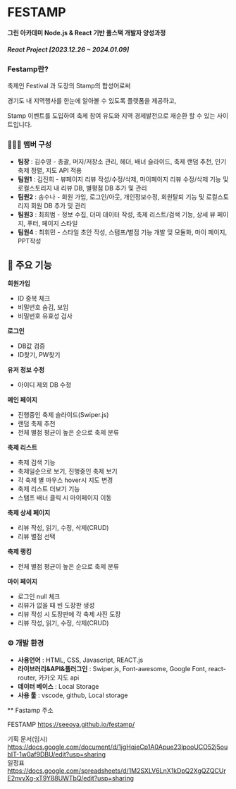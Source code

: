   # FESTAMP
**그린 아카데미 Node.js & React 기반 풀스택 개발자 양성과정**
##### React Project [2023.12.26 ~ 2024.01.09]


### Festamp란?
축제인 Festival 과 도장의 Stamp의 합성어로써

경기도 내 지역행사를 한눈에 알아볼 수 있도록 플랫폼을 제공하고,

Stamp 이벤트를 도입하여 축제 참여 유도와 지역 경제발전으로 재순환 할 수 있는 사이트입니다.



### 🧑‍🤝‍🧑 맴버 구성

* **팀장** : 김수영 - 총괄, 머지/저장소 관리, 헤더, 배너 슬라이드, 축제 랜덤 추천, 인기 축제 정렬, 지도 API 적용
* **팀원1** : 김진희 - 뷰페이지 리뷰 작성/수정/삭제, 마이페이지 리뷰 수정/삭제 기능 및 로컬스토리지 내 리뷰 DB, 별평점 DB 추가 및 관리
* **팀원2** : 송수나 - 회원 가입, 로그인/아웃, 개인정보수정, 회원탈퇴 기능 및 로컬스토리지 회원 DB 추가 및 관리
* **팀원3** : 최희범 - 정보 수집, 더미 데이터 작성, 축제 리스트/검색 기능, 상세 뷰 페이지, 푸터, 페이지 스타일
* **팀원4** : 최휘민 - 스타일 초안 작성, 스탬프/별점 기능 개발 및 모듈화, 마이 페이지, PPT작성

## 📌 주요 기능
**회원가입**
* ID 중복 체크
* 비밀번호 숨김, 보임
* 비밀번호 유효성 검사

**로그인**
* DB값 검증
* ID찾기, PW찾기

**유저 정보 수정**
* 아이디 제외 DB 수정

**메인 페이지**
* 진행중인 축제 슬라이드(Swiper.js)
* 랜덤 축제 추천
* 전체 별점 평균이 높은 순으로 축제 분류

**축제 리스트**
* 축제 검색 기능
* 축제일순으로 보기, 진행중인 축제 보기
* 각 축제 별 마우스 hover시 지도 변경
* 축제 리스트 더보기 기능
* 스탬프 배너 클릭 시 마이페이지 이동

**축제 상세 페이지**
* 리뷰 작성, 읽기, 수정, 삭제(CRUD)
* 리뷰 별점 선택

**축제 랭킹**
* 전체 별점 평균이 높은 순으로 축제 분류

**마이 페이지**
* 로그인 null 체크
* 리뷰가 없을 때 빈 도장판 생성
* 리뷰 작성 시 도장판에 각 축제 사진 도장
* 리뷰 작성, 읽기, 수정, 삭제(CRUD)



### ⚙ 개발 환경
* **사용언어** : HTML, CSS, Javascript, REACT.js
* **라이브러리&API&플러그인** : Swiper.js, Font-awesome, Google Font, react-router, 카카오 지도 api
* **데이터 베이스** : Local Storage
* **사용 툴** : vscode, github, Local storage


** Fastamp 주소

FESTAMP https://seeoya.github.io/festamp/


기획 문서(임시) https://docs.google.com/document/d/1jgHqieCp1A0Apue23lpooUCO52j5oubIT-1w0af9DBU/edit?usp=sharing   
일정표 https://docs.google.com/spreadsheets/d/1M2SXLV6LnX1kDpQ2XgQZQCUrE2nvvXg-xT9Y88UWTbQ/edit?usp=sharing
